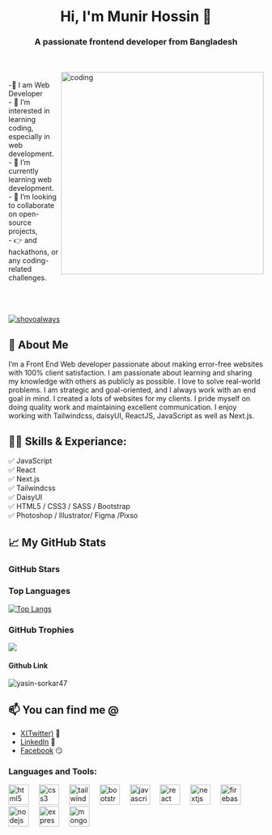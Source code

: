 # <h1 align="center">Hi, I'm Munir Hossin 👋 </h1>



<h3 align="center">A passionate frontend developer from Bangladesh</h3>
<br>
<br>


<img align="right" alt="coding" width="400" src="https://user-images.githubusercontent.com/55389276/140866485-8fb1c876-9a8f-4d6a-98dc-08c4981eaf70.gif">

<br> 
-👑 I am Web Developer <br> 
- 👀 I’m interested in learning coding, especially in web development. <br> 
- 🌱 I’m currently learning web development.  <br> 
- 💞️ I’m looking to collaborate on open-source projects, <br> 
- 👉 and hackathons, or any coding-related challenges.
<br>
<br>
<br>
<br>
<p align="left"> <a href="https://x.com/yasinsorkar47" target="blank"><img src="https://img.shields.io/twitter/follow/yasinsorkar47?logo=twitter&style=for-the-badge" alt="shovoalways" /></a> </p>

## 🚀 About Me
I’m a Front End Web developer passionate about making error-free websites with 100% client satisfaction. I am passionate about learning and sharing my knowledge with others as publicly as possible. I love to solve real-world problems. I am strategic and goal-oriented, and I always work with an end goal in mind. I created a lots of websites for my clients. I pride myself on doing quality work and maintaining excellent communication. I enjoy working with Tailwindcss, daisyUI, ReactJS, JavaScript as well as Next.js. 

## 👨‍💻 Skills & Experiance: 
✅ JavaScript <br>
✅ React <br>
✅ Next.js <br>
✅ Tailwindcss <br> 
✅ DaisyUI <br> 
✅ HTML5 / CSS3 / SASS / Bootstrap <br>
✅ Photoshop / Illustrator/ Figma /Pixso <br>

## 📈 My GitHub Stats
### GitHub Stars
<!-- ![Tapas's Github Stats](https://github-readme-stats.vercel.app/api?username=yasin-sorkar47&show_icons=true&theme=radical) -->


### Top Languages

[![Top Langs](https://github-readme-stats.vercel.app/api/top-langs/?username=yasin-sorkar47&layout=compact)](https://github.com/anuraghazra/github-readme-stats)


### GitHub Trophies
<img src="https://github-profile-trophy.vercel.app/?username=yasin-sorkar47&theme=juicyfresh&no-bg=true" />

####  Github Link
<p align="left"> <img src="https://komarev.com/ghpvc/?username=yasin-sorkar47&label=Profile%20views&color=0e75b6&style=flat" alt="yasin-sorkar47" /> </p>

## 📫 You can find me @
<!-- YOU-CAN-FIND-ME:START -->
- [X(Twitter)](https://github.com/munir-hossin) 🐤
- [LinkedIn](https://www.linkedin.com/in/munir-hossin-02819a330/) 💼
- [Facebook](https://www.linkedin.com/in/munir-hossin-02819a330/) 😏
<!-- YOU-CAN-FIND-ME:END -->


<h3 align="left">Languages and Tools:</h3>
<div align="left">
  <img src="https://cdn.jsdelivr.net/gh/devicons/devicon/icons/html5/html5-original.svg" height="40" alt="html5 logo"  />
  <img width="12" />
  <img src="https://cdn.jsdelivr.net/gh/devicons/devicon/icons/css3/css3-original.svg" height="40" alt="css3 logo"  />
  <img width="12" />
  <img src="https://camo.githubusercontent.com/52643e404ca1a1d90beb0095ebddda4b16b8c30dfcfeb5d42355a2df037c7c8e/68747470733a2f2f7777772e766563746f726c6f676f2e7a6f6e652f6c6f676f732f7461696c77696e646373732f7461696c77696e646373732d69636f6e2e737667" height="40" alt="tailwindcss logo"  />
  <img width="12" />
  <img src="https://cdn.jsdelivr.net/gh/devicons/devicon/icons/bootstrap/bootstrap-original.svg" height="40" alt="bootstrap logo"  />
  <img width="12" />
  <img src="https://cdn.jsdelivr.net/gh/devicons/devicon/icons/javascript/javascript-original.svg" height="40" alt="javascript logo"  />
  <img width="12" />
  <img src="https://cdn.jsdelivr.net/gh/devicons/devicon/icons/react/react-original.svg" height="40" alt="react logo"  />
  <img width="12" />
  <img src="https://cdn.jsdelivr.net/gh/devicons/devicon/icons/nextjs/nextjs-original.svg" height="40" alt="nextjs logo"  />
  <img width="12" />
  <img src="https://cdn.jsdelivr.net/gh/devicons/devicon/icons/firebase/firebase-plain.svg" height="40" alt="firebase logo"  />
  <img width="12" />
  <img src="https://cdn.jsdelivr.net/gh/devicons/devicon/icons/nodejs/nodejs-original.svg" height="40" alt="nodejs logo"  />
  <img width="12" />
  <img src="https://cdn.jsdelivr.net/gh/devicons/devicon/icons/express/express-original.svg" height="40" alt="express logo"  />
  <img width="12" />
  <img src="https://cdn.jsdelivr.net/gh/devicons/devicon/icons/mongodb/mongodb-original.svg" height="40" alt="mongodb logo"  />
</div>

